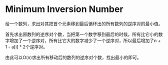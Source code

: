 # Minimum Inversion Number

给一个数列，求出对其把首个元素移到最后循环出的所有数列的逆序对的最小值。

首先求出原数列的逆序对个数，当把第一个数字移到最后的时候，所有比它小的数字增加了一个逆序对，所有比它大的数字减少了一个逆序对，所以最后增加了n + 1 - a[i] * 2个逆序对。

由此可以O(n)求出所有移动后的数列的逆序对个数，找出最小的即可。
